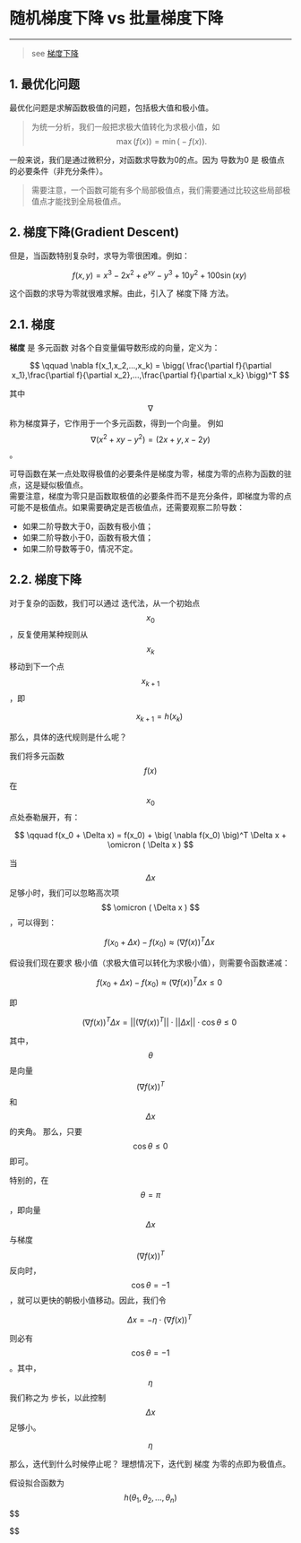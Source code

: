 <!-- toc -->

# 随机梯度下降 vs 批量梯度下降

---

> see [梯度下降](https://zhuanlan.zhihu.com/p/36902908)

## 1. 最优化问题

最优化问题是求解函数极值的问题，包括极大值和极小值。

> 为统一分析，我们一般把求极大值转化为求极小值，如 $$ \max \big( f(x) \big) = \min \big( -f(x) \big).$$

一般来说，我们是通过微积分，对函数求导数为0的点。因为 导数为0 是 极值点 的必要条件（非充分条件）。

> 需要注意，一个函数可能有多个局部极值点，我们需要通过比较这些局部极值点才能找到全局极值点。

## 2. 梯度下降(Gradient Descent)

但是，当函数特别复杂时，求导为零很困难。例如：

$$ 
\qquad f(x, y) = x^3 - 2x^2 + e^{xy} - y^3 + 10y^2 + 100 \sin (xy) 
$$

这个函数的求导为零就很难求解。由此，引入了 梯度下降 方法。

## 2.1. 梯度

**梯度** 是 多元函数 对各个自变量偏导数形成的向量，定义为：

$$
\qquad \nabla f(x_1,x_2,...,x_k) = \bigg( \frac{\partial f}{\partial x_1},\frac{\partial f}{\partial x_2},...,\frac{\partial f}{\partial x_k} \bigg)^T
$$

其中 $$ \nabla $$ 称为梯度算子，它作用于一个多元函数，得到一个向量。 例如 $$ \nabla(x^2+xy-y^2) = (2x+y,x-2y) $$。

可导函数在某一点处取得极值的必要条件是梯度为零，梯度为零的点称为函数的驻点，这是疑似极值点。   
需要注意，梯度为零只是函数取极值的必要条件而不是充分条件，即梯度为零的点可能不是极值点。如果需要确定是否极值点，还需要观察二阶导数：
- 如果二阶导数大于0，函数有极小值；
- 如果二阶导数小于0，函数有极大值；
- 如果二阶导数等于0，情况不定。

## 2.2. 梯度下降

对于复杂的函数，我们可以通过 迭代法，从一个初始点 $$ x_0 $$，反复使用某种规则从 $$ x_{k} $$ 移动到下一个点 $$ x_{k+1} $$，即

$$
\qquad x_{k+1} = h(x_{k})
$$

那么，具体的迭代规则是什么呢？

我们将多元函数 $$ f(x) $$ 在 $$ x_0 $$ 点处泰勒展开，有：

$$
\qquad f(x_0 + \Delta x) = f(x_0) + \big( \nabla f(x_0) \big)^T \Delta x + \omicron ( \Delta x )
$$

当 $$ \Delta x $$ 足够小时，我们可以忽略高次项 $$ \omicron ( \Delta x ) $$，可以得到：

$$
\qquad f(x_0 + \Delta x) - f(x_0) \approx \big( \nabla f(x) \big)^T \Delta x
$$

假设我们现在要求 极小值（求极大值可以转化为求极小值），则需要令函数递减：

$$
\qquad f(x_0 + \Delta x) - f(x_0) \approx \big( \nabla f(x) \big)^T \Delta x \leqslant 0
$$

即

$$
\qquad \big( \nabla f(x) \big)^T \Delta x = || \big( \nabla f(x) \big)^T || \cdot || \Delta x || \cdot \cos \theta \leqslant 0
$$

其中，$$ \theta $$ 是向量 $$ \big( \nabla f(x) \big)^T $$ 和 $$ \Delta x $$ 的夹角。 那么，只要 $$ \cos \theta \leqslant 0 $$ 即可。 

特别的，在 $$ \theta = \pi $$，即向量 $$ \Delta x $$ 与梯度 $$ \big( \nabla f(x) \big)^T $$ 反向时，$$ \cos \theta = -1 $$，就可以更快的朝极小值移动。因此，我们令

$$ 
\qquad \Delta x = - \eta \cdot \big( \nabla f(x) \big)^T 
$$

则必有 $$ \cos \theta = -1 $$。其中，$$ \eta $$ 我们称之为 步长，以此控制 $$ \Delta x $$ 足够小。








$$ \eta $$


那么，迭代到什么时候停止呢？ 理想情况下，迭代到 梯度 为零的点即为极值点。







假设拟合函数为 $$ h(\theta_1, \theta_2, ... , \theta_n)$$
$$


$$






